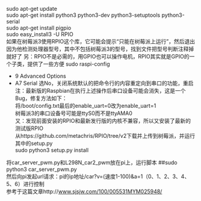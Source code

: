  sudo apt-get update  
 sudo apt-get install python3 python3-dev python3-setuptools python3-serial  
 sudo apt-get install pigpio  
 sudo easy_install3 -U RPIO  
 如果在树莓派3使用RPIO这个库，它可能会提示“只能在树莓派上运行”，然后退出
 因为他检测处理器型号，其中不包括树莓派3的型号，找到文件把型号判断注释掉就好了
 另：RPIO不是必需的，用GPIO也可以操作电机，RPIO其实就是GPIO的一个子类，提供了一些方便
 sudo raspi-config  
 - 9 Advanced Options
 - A7 Serial
     选No，关闭系统默认的把命令行的内容重定向到串口的功能，重启  
 注：最新版的Raspbian在执行上述操作后串口设备可能会消失，这是一个Bug，修复方法如下：  
     将/boot/config.txt最后的enable_uart=0改为enable_uart=1  
 树莓派3的串口设备号可能是ttyS0而不是ttyAMA0  
 又：发现前面安装的RPIO和最新发行版的内核不兼容，所以又安装了最新的测试版RPIO  
 从https://github.com/metachris/RPIO/tree/v2下载并上传到树莓派，并运行其中的setup.py  
sudo python3 setup.py install  
  
将car_server_pwm.py和L298N_car2_pwm放在pi上，运行脚本
##sudo python3 car_server_pwm.py  
然后向pi发起url请求：pi的ip地址/car?v=(速度1-100)&a=1（0、1、2、3、4、5、6）进行控制  
参考于这篇文章http://www.sjsjw.com/100/005531MYM025948/  